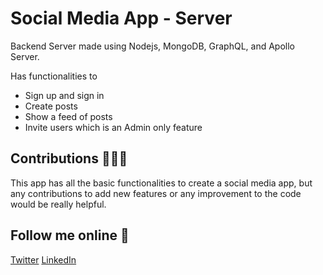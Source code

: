 # Social Media App - Server
Backend Server made using Nodejs, MongoDB, GraphQL, and Apollo Server. 

Has functionalities to
- Sign up and sign in
- Create posts
- Show a feed of posts
- Invite users which is an Admin only feature

## Contributions 🙋🏼‍♂️
This app has all the basic functionalities to create a social media app, but any contributions to add new features or any improvement to the code would be really helpful.

## Follow me online 👋
[Twitter](https://twitter.com/shanjai_raj)
[LinkedIn](https://www.linkedin.com/in/shanjai-raj-290b631bb/)
